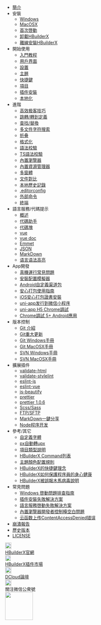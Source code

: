 * [簡介](/README.md)
* 安裝
    * [Windows](/Tutorial/install/windows.md)
    * [MacOSX](/Tutorial/install/macosx.md)
    * [首次啓動](/Tutorial/startup.md)
    * [卸載HBuilderX](/Tutorial/uninstall.md)
    * [離線安裝HBuilderX](/Tutorial/OfflineInstall.md)
* 開始使用
    * [入門教程](/Tutorial/StartedTutorial.md)
    * [用戶界面](/Tutorial/userinterface.md)
    * [設置](Tutorial/setting.md)
    * [主題](/Tutorial/themes.md)
    * [快捷鍵](/Tutorial/keybindings.md)
    * [項目](/Tutorial/project.md)
    * [插件安裝](/Tutorial/PluginsInstall)
    * [本地化](/Tutorial/localizedLanguage.md)
* 進階
    * [高效极客技巧](/Tutorial/UserGuide/skill.md)
    * [跳轉/轉到定義](/Tutorial/UserGuide/goto.md)
    * [查找/替換](/Tutorial/UserGuide/find.md)
    * [多文件字符搜索](/Tutorial/UserGuide/node-multi-file-search)
    * [折叠](Tutorial/UserGuide/fold.md)
    * [格式化](/Tutorial/UserGuide/format.md)
    * [語法校驗](/Tutorial/UserGuide/SyntaxCheck.md)
    * [TS語法校驗](/Tutorial/UserGuide/tsSyntaxCheck.md)
    * [內置瀏覽器](/Tutorial/UserGuide/built-in-browser.md)
    * [內置資源管理器](/Tutorial/UserGuide/built-in-explorer.md)
    * [多窗體](/Tutorial/UserGuide/multi-window.md)
    * [文件對比](/Tutorial/UserGuide/LocalFileDiff.md)
    * [本地歷史記錄](/Tutorial/UserGuide/LocalHistory.md)
    * [.editorconfig](/Tutorial/UserGuide/editorconfig.md)
    * [外部命令](/Tutorial/UserGuide/externalCommands.md)
    * [終端](/Tutorial/UserGuide/terminal.md)
* 語言服務/代碼提示
    * [概述](/Tutorial/Language/Overview.md)
    * [代碼助手](/Tutorial/Language/CodeAssistant.md)
    * [代碼塊](/Tutorial/Language/Snippets.md)
    * [vue](/Tutorial/Language/vue.md)
    * [vue doc](/Tutorial/Language/vuedoc.md)
    * [Emmet](/Tutorial/Language/emmet.md)
    * [JSON](/Tutorial/Language/json.md)
    * [MarkDown](/Tutorial/Language/markdown.md)
    * [语言语法高亮](/Tutorial/Language/language_grammars.md)
* App開發
    * [真機運行常見問題](/Tutorial/App/PhoneDebugging.md)
    * [安裝配置模擬器](/Tutorial/App/installSimulator.md)
    * [Android自定義渠道包](/Tutorial/App/AndroidChannel.md)
    * [安心打包使用指南](/Tutorial/App/SafePack.md)
    * [iOS安心打包證書安裝](/Tutorial/App/iosSafePack.md)
    * [uni-app发行到微信小程序](/Tutorial/App/uni-app-publish-mp-weixin.md)
    * [uni-app H5 Chrome調試](/Tutorial/debug/h5-debug.md)
    * [Chrome調試 5+ Android應用](Tutorial/App/use-chrome-to-debug-android-apps.md)
* 版本控制
    * [Git 介紹](/Tutorial/SourceControl/Git/README.md)
    * [Git重大更新](/Tutorial/SourceControl/git.md)
    * [Git Windows手冊](/Tutorial/SourceControl/Git/Windows.md)
    * [Git MacOSX手冊](/Tutorial/SourceControl/Git/MacOSX.md)
    * [SVN Windows手冊](/Tutorial/SourceControl/SVN/Windows.md)
    * [SVN MacOSX手冊](/Tutorial/SourceControl/SVN/MacOSX.md)
* 擴展插件
    * [validate-html](/Tutorial/extension/validate-html.md)
    * [validate-stylelint](/Tutorial/extension/validate-stylelint.md)
    * [eslint-js](/Tutorial/extension/eslint-js.md)
    * [eslint-vue](/Tutorial/extension/eslint-vue.md)
    * [js-beautify](/Tutorial/extension/js-beautify.md)
    * [prettier](/Tutorial/extension/prettier.md)
    * [prettier 1.0.6](/Tutorial/extension/prettier-1.0.6.md)
    * [Scss/Sass](/Tutorial/extension/sass.md)
    * [FTP/SFTP](/Tutorial/extension/ftp.md)
    * [MarkDown一鍵分享](/Tutorial/extension/markdown_share.md)
    * [Node程序开发](/Tutorial/extension/node-development.md)
* 參考/其它
    * [自定義字體](/Tutorial/settings/font.md)
    * [px自動轉upx](/Tutorial/settings/px-upx)
    * [項目類型說明](/Tutorial/Other/ProjectType.md)
    * [HBuilderX Command列表](/Tutorial/Other/command)
    * [主題顏色配置規則](/Tutorial/Other/themes_param.md)
    * [HBuilderX的快捷鍵理念](/Tutorial/Other/keybindings_idea.md)
    * [HBuilderX如何保護程序員的身心健康](/Tutorial/Other/health.md)
    * [HBuilderX被誤報木馬病毒說明](/Tutorial/Security.md)
* 常見問題
    * [Windows 啓動問題排查指南](/Tutorial/Questions/WindowsStart.md)
    * [插件安裝失敗解決方案](/Tutorial/faq/pluginInstall.md)
    * [語言服務啓動失敗解決方案](/Tutorial/Questions/StartLSFailed.md)
    * [內置瀏覽器開發者控制檯空白問題](/Tutorial/faq/devtools.md)
    * [云函数上传ContentAccessDenied错误](/Tutorial/Questions/win10-defender-contentaccessdenied.md)
* [崩潰報告](/Tutorial/CrashReporter.md)
* [歷史版本](/Tutorial/HistoryVersion.md)
* [LICENSE](/license.md)
<div class="contact-box">
  <a href="https://www.dcloud.io/hbuilderx.html" target="_blank" class="contact-item">
    <img src="/static/favicon/favicon.png" width="20" height="21">
    <div class="contact-smg">
      <div>HBuilderX官網</div>
    </div>
  </a>
  <a href="https://ext.dcloud.net.cn/?cat1=1&cat2=11&orderBy=TotalDownload" target="_blank" class="contact-item">
    <img src="/static/favicon/market.png" width="18" height="18">
    <div class="contact-smg">
      <div>HBuilderX插件市場</div>
    </div>
  </a>
  <a href="https://ask.dcloud.net.cn/explore/" target="_blank" class="contact-item">
    <img src="/static/icon/ask.png" width="20" height="21">
    <div class="contact-smg">
      <div>DCloud論壇</div>
    </div>
  </a>
  <div class="contact-item">
    <img src="/static/icon/weixin@2x.png" width="20" height="20" />
    <div class="contact-smg">
      <div>關注微信公衆號</div>
      <img src="/static/icon/weixin.jpeg" width="90" height="90" />
    </div>
  </div>
</div>
